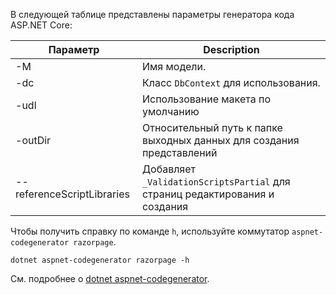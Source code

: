 <a name="codegenerator"></a> В следующей таблице представлены параметры генератора кода ASP.NET Core:

| Параметр               | Description|
| ----------------- | ------------ |
| -M  | Имя модели. |
| -dc  | Класс `DbContext` для использования. |
| -udl | Использование макета по умолчанию |
| -outDir | Относительный путь к папке выходных данных для создания представлений |
| --referenceScriptLibraries | Добавляет `_ValidationScriptsPartial` для страниц редактирования и создания |

Чтобы получить справку по команде `h`, используйте коммутатор `aspnet-codegenerator razorpage`.

```dotnetcli
dotnet aspnet-codegenerator razorpage -h
```

См. подробнее о [dotnet aspnet-codegenerator](xref:fundamentals/tools/dotnet-aspnet-codegenerator).
